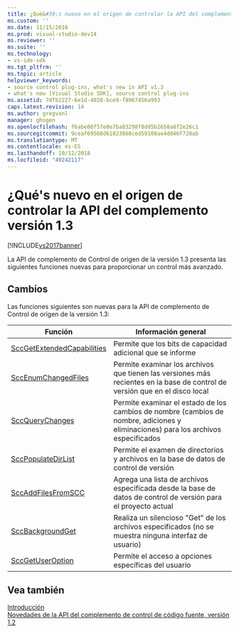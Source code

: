 ```yaml
---
title: ¿Qué&#39;s nuevo en el origen de controlar la API del complemento versión 1.3 | Microsoft Docs
ms.custom: ''
ms.date: 11/15/2016
ms.prod: visual-studio-dev14
ms.reviewer: ''
ms.suite: ''
ms.technology:
- vs-ide-sdk
ms.tgt_pltfrm: ''
ms.topic: article
helpviewer_keywords:
- source control plug-ins, what's new in API v1.3
- what's new [Visual Studio SDK], source control plug-ins
ms.assetid: 7dfb2227-6e1d-4028-bce9-f8967456a993
caps.latest.revision: 14
ms.author: gregvanl
manager: ghogen
ms.openlocfilehash: f6abe06f57e0e7ba83298f8dd5b2658a8f2e26c1
ms.sourcegitcommit: 9ceaf69568d61023868ced59108ae4dd46f720ab
ms.translationtype: MT
ms.contentlocale: es-ES
ms.lasthandoff: 10/12/2018
ms.locfileid: "49242117"
---
```

# <a name="what39s-new-in-the-source-control-plug-in-api-version-13"></a>¿Qué&#39;s nuevo en el origen de controlar la API del complemento versión 1.3
[!INCLUDE[vs2017banner](../../includes/vs2017banner.md)]

La API de complemento de Control de origen de la versión 1.3 presenta las siguientes funciones nuevas para proporcionar un control más avanzado.  
  
## <a name="changes"></a>Cambios  
 Las funciones siguientes son nuevas para la API de complemento de Control de origen de la versión 1.3:  
  
|Función|Información general|  
|--------------|--------------|  
|[SccGetExtendedCapabilities](../../extensibility/sccgetextendedcapabilities-function.md)|Permite que los bits de capacidad adicional que se informe|  
|[SccEnumChangedFiles](../../extensibility/sccenumchangedfiles-function.md)|Permite examinar los archivos que tienen las versiones más recientes en la base de control de versión que en el disco local|  
|[SccQueryChanges](../../extensibility/sccquerychanges-function.md)|Permite examinar el estado de los cambios de nombre (cambios de nombre, adiciones y eliminaciones) para los archivos especificados|  
|[SccPopulateDirList](../../extensibility/sccpopulatedirlist-function.md)|Permite el examen de directorios y archivos en la base de datos de control de versión|  
|[SccAddFilesFromSCC](../../extensibility/sccaddfilesfromscc-function.md)|Agrega una lista de archivos especificada desde la base de datos de control de versión para el proyecto actual|  
|[SccBackgroundGet](../../extensibility/sccbackgroundget-function.md)|Realiza un silencioso "Get" de los archivos especificados (no se muestra ninguna interfaz de usuario)|  
|[SccGetUserOption](../../extensibility/sccgetuseroption-function.md)|Permite el acceso a opciones específicas del usuario|  
  
## <a name="see-also"></a>Vea también  
 [Introducción](../../extensibility/internals/getting-started-with-source-control-plug-ins.md)   
 [Novedades de la API del complemento de control de código fuente, versión 1.2](../../extensibility/internals/what-s-new-in-the-source-control-plug-in-api-version-1-2.md)

